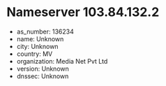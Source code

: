 # Nameserver 103.84.132.2

* as_number: 136234
* name: Unknown
* city: Unknown
* country: MV
* organization: Media Net Pvt Ltd
* version: Unknown
* dnssec: Unknown
